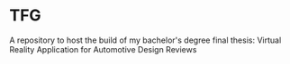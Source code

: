 # TFG
A repository to host the build of my bachelor's degree final thesis: Virtual Reality Application for Automotive Design Reviews
